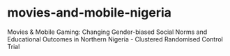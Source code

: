 # movies-and-mobile-nigeria
Movies &amp; Mobile Gaming: Changing Gender-biased Social Norms and Educational Outcomes in Northern Nigeria - Clustered Randomised Control Trial
